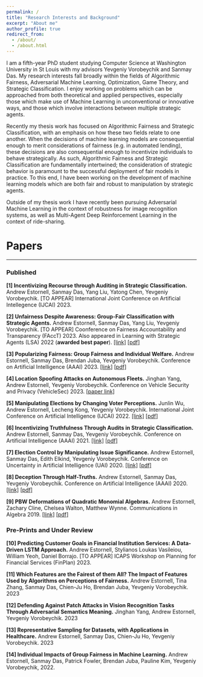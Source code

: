 ```yaml
---
permalink: /
title: "Research Interests and Background"
excerpt: "About me"
author_profile: true
redirect_from: 
  - /about/
  - /about.html
---
```



I am a fifth-year PhD student studying Computer Science at Washington University in St Louis with my advisors Yevgeniy Vorobeychik and Sanmay Das. 
My research interests fall broadly within the fields of Algorithmic Fairness, Adversarial Machine Learning, Optimization, Game Theory, and Strategic Classification.
I enjoy working on problems which can be approached from both theoretical and applied perspectives, especially those which make use of Machine Learning in unconventional or innovative ways, and those which involve interactions between multiple strategic agents. 

Recently my thesis work has focused on Algorithmic Fairness and Strategic Classification, with an emphasis on how these two fields relate to one another. 
When the decisions of machine learning models are consequential enough to merit considerations of fairness (e.g. in automated lending), these decisions are also consequential enough to incentivize individuals to behave strategically. 
As such, Algorithmic Fairness and Strategic Classification are fundamentally intertwined; the consideration of strategic behavior is paramount to the successful deployment of fair models in practice. To this end, I have been working on the development of machine learning models which are both fair and robust to manipulation by strategic agents. 

Outside of my thesis work I have recently been pursuing Adversarial Machine Learning in the context of robustness for image recognition systems, as well as Multi-Agent Deep Reinforcement Learning in the context of ride-sharing. 








# Papers
------
### Published

**[1] Incentivizing Recourse through Auditing in Strategic Classification.** Andrew Estornell, Sanmay Das, Yang Liu, Yatong Chen, Yevgeniy Vorobeychik. \[TO APPEAR\] International Joint Conference on Artificial Intellegence (IJCAI) 2023.

**[2] Unfairness Despite Awareness: Group-Fair Classification with Strategic Agents.** Andrew Estornell, Sanmay Das, Yang Liu, Yevgeniy Vorobeychik. \[TO APPEAR\] Coonference on Fairness Accountability and Transparency (FAccT) 2023. Also appeared in Learning with Strategic Agents (LSA) 2022 (**awarded best paper**). [[link]](https://arxiv.org/pdf/2112.02746.pdf) [[pdf]](/assets/pdfs/FairnessReversal2022.pdf)


**[3] Popularizing Fairness: Group Fairness and Individual Welfare.** Andrew Estornell, Sanmay Das, Brendan Juba, Yevgeniy Vorobeychik. Conference on Artificial Intelligence (AAAI) 2023. [[link]](https://scholar.google.com/citations?view_op=view_citation&hl=en&user=SSW02WEAAAAJ&citation_for_view=SSW02WEAAAAJ:UeHWp8X0CEIC) [[pdf]](/assets/pdfs/PopularFairness2023.pdf)

**[4] Location Spoofing Attacks on Autonomous Fleets.** Jinghan Yang, Andrew Estornell, Yevgeniy Vorobeychik. Conference on Vehicle Security and Privacy (VehicleSec) 2023. [[paper link]](https://www.ndss-symposium.org/ndss-paper/auto-draft-371/)

**[5] Manipulating Elections by Changing Voter Perceptions.** Junlin Wu, Andrew Estornell, Lecheng Kong, Yevgeniy Vorobeychik. International Joint Conference on Artificial Intelligence (IJCAI) 2022. [[link]](https://arxiv.org/pdf/2205.00102.pdf) [[pdf]](/assets/pdfs/ElectionControl2022.pdf)

**[6]  Incentivizing Truthfulness Through Audits in Strategic Classification.** Andrew Estornell, Sanmay Das, Yevgeniy Vorobeychik. Conference on Artificial Intelligence (AAAI) 2021. [[link]](https://ojs.aaai.org/index.php/AAAI/article/view/16674) [[pdf]](/assets/pdfs/Audits2021.pdf)


**[7] Election Control by Manipulating Issue Significance.** Andrew Estornell, Sanmay Das, Edith Elkind, Yevgeniy Vorobeychik.  Conference on Uncertainty in Artificial Intelligence (UAI) 2020. [[link]](https://proceedings.mlr.press/v124/estornell20a.html) [[pdf]](/assets/pdfs/ElectionControl2020.pdf)


**[8] Deception Through Half-Truths.** Andrew Estornell, Sanmay Das, Yevgeniy Vorobeychik. Conference on Artificial Intelligence (AAAI) 2020. [[link]](https://ojs.aaai.org/index.php/AAAI/article/view/6570) [[pdf]](/assets/pdfs/Deception2020.pdf)

**[9] PBW Deformations of Quadratic Monomial Algebras.** Andrew Estornell, Zachary Cline, Chelsea Walton, Matthew Wynne.  Communications in Algebra 2019. [[link]](https://www.tandfonline.com/doi/full/10.1080/00927872.2018.1536757?casa_token=TuCNA221xeEAAAAA:St_MqmqvdsrE0qoSf_ku_7kvrOTZ5zoXXcdvRY6inE3c5d09eqxkmoTFg1opAkfhTf3baPFiIqqHxEU) [[pdf]](/assets/pdfs/PBW2019.pdf)



### Pre-Prints and Under Review


**[10] Predicting Customer Goals in Financial Institution Services: A Data-Driven LSTM Approach.** Andrew Estornell, Stylianos Loukas Vasileiou, William Yeoh, Daniel Borrajo. \[TO APPEAR\] ICAPS Workshop on Planning for Financial Services (FinPlan) 2023.

**[11] Which Features are the Fairest of them All? The Impact of Features Used by Algorithms on Perceptions of Fairness.** Andrew Estornell, Tina Zhang, Sanmay Das, Chien-Ju Ho, Brendan Juba, Yevgeniy Vorobeychik. 2023
 
**[12] Defending Against Patch Attacks in Vision Recognition Tasks Through Adversarial Semantics Meaning.** Jinghan Yang, Andrew Estornell, Yevgeniy Vorobeychik. 2023

**[13] Representative Sampling for Datasets, with Applications in Healthcare.** Andrew Estornell, Sanmay Das, Chien-Ju Ho, Yevgeniy Vorobeychik. 2023

**[14] Individual Impacts of Group Fairness in Machine Learning.** Andrew Estornell, Sanmay Das, Patrick Fowler, Brendan Juba, Pauline Kim, Yevgeniy Vorobeychik, 2022. 




